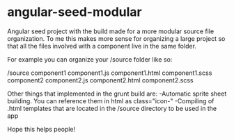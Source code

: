 angular-seed-modular
====================

Angular seed project with the build made for a more modular source file organization. To me this makes more sense for organizing a large project so that all the files involved with a component live in the same folder. 

For example you can organize your /source folder like so:

/source
	component1
		component1.js
		component1.html
		component1.scss
	component2
		component2.js
		component2.html
		component2.scss


Other things that implemented in the grunt build are:
-Automatic sprite sheet building. You can reference them in html as class="icon-<image filename without extention>"
-Compiling of .html templates that are located in the /source directory to be used in the app

Hope this helps people!
